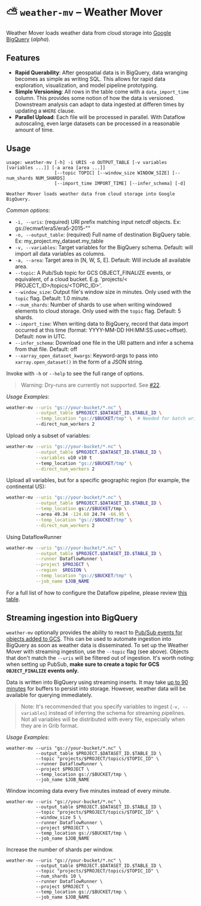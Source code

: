 # ⛅️ `weather-mv` – Weather Mover

Weather Mover loads weather data from cloud storage into [Google BigQuery](https://cloud.google.com/bigquery) (_alpha_).

## Features

* **Rapid Querability**: After geospatial data is in BigQuery, data wranging becomes as simple as writing SQL. This
  allows for rapid data exploration, visualization, and model pipeline prototyping.
* **Simple Versioning**: All rows in the table come with a `data_import_time` column. This provides some notion of how
  the data is versioned. Downstream analysis can adapt to data ingested at differen times by updating a `WHERE` clause.
* **Parallel Upload**: Each file will be processed in parallel. With Dataflow autoscaling, even large datasets can be
  processed in a reasonable amount of time.

## Usage

```
usage: weather-mv [-h] -i URIS -o OUTPUT_TABLE [-v variables [variables ...]] [-a area [area ...]]
                  [--topic TOPIC] [--window_size WINDOW_SIZE] [--num_shards NUM_SHARDS]
                  [--import_time IMPORT_TIME] [--infer_schema] [-d]

Weather Mover loads weather data from cloud storage into Google BigQuery.
```

_Common options_:

* `-i, --uris`: (required) URI prefix matching input netcdf objects. Ex: gs://ecmwf/era5/era5-2015-""
* `-o, --output_table`: (required) Full name of destination BigQuery table. Ex: my_project.my_dataset.my_table
* `-v, --variables`:  Target variables for the BigQuery schema. Default: will import all data variables as columns.
* `-a, --area`:  Target area in [N, W, S, E]. Default: Will include all available area.
* `--topic`: A Pub/Sub topic for GCS OBJECT_FINALIZE events, or equivalent, of a cloud bucket. E.g. 'projects/<
  PROJECT_ID>/topics/<TOPIC_ID>'.
* `--window_size`: Output file's window size in minutes. Only used with the `topic` flag. Default: 1.0 minute.
* `--num_shards`: Number of shards to use when writing windowed elements to cloud storage. Only used with the `topic`
  flag. Default: 5 shards.
* `--import_time`: When writing data to BigQuery, record that data import occurred at this time
  (format: YYYY-MM-DD HH:MM:SS.usec+offset). Default: now in UTC.
* `--infer_schema`: Download one file in the URI pattern and infer a schema from that file. Default: off
* `--xarray_open_dataset_kwargs`: Keyword-args to pass into `xarray.open_dataset()` in the form of a JSON string.

Invoke with `-h` or `--help` to see the full range of options.

> Warning: Dry-runs are currently not supported. See [#22](https://github.com/googlestaging/weather-tools/issues/22).

_Usage Examples_:

```bash
weather-mv --uris "gs://your-bucket/*.nc" \
           --output_table $PROJECT.$DATASET_ID.$TABLE_ID \
           --temp_location "gs://$BUCKET/tmp" \  # Needed for batch writes to BigQuery
           --direct_num_workers 2
```

Upload only a subset of variables:

```bash
weather-mv --uris "gs://your-bucket/*.nc" \
           --output_table $PROJECT.$DATASET_ID.$TABLE_ID \
           --variables u10 v10 t
           --temp_location "gs://$BUCKET/tmp" \
           --direct_num_workers 2
```

Upload all variables, but for a specific geographic region (for example, the continental US):

```bash
weather-mv --uris "gs://your-bucket/*.nc" \
           --output_table $PROJECT.$DATASET_ID.$TABLE_ID \
           --temp_location gs://$BUCKET/tmp \ 
           --area 49.34 -124.68 24.74 -66.95 \
           --temp_location "gs://$BUCKET/tmp" \
           --direct_num_workers 2
```

Using DataflowRunner

```bash
weather-mv --uris "gs://your-bucket/*.nc" \
           --output_table $PROJECT.$DATASET_ID.$TABLE_ID \
           --runner DataflowRunner \
           --project $PROJECT \
           --region  $REGION \
           --temp_location "gs://$BUCKET/tmp" \
           --job_name $JOB_NAME 
```

For a full list of how to configure the Dataflow pipeline, please review
[this table](https://cloud.google.com/dataflow/docs/reference/pipeline-options).

## Streaming ingestion into BigQuery

`weather-mv` optionally provides the ability to react
to [Pub/Sub events for objects added to GCS](https://cloud.google.com/storage/docs/pubsub-notifications). This can be
used to automate ingestion into BigQuery as soon as weather data is disseminated. To set up the Weather Mover with
streaming ingestion, use the `--topic` flag (see above). Objects that don't match the `--uris` will be filtered out of
ingestion. It's worth noting: when setting up PubSub, **make sure to create a topic for GCS `OBJECT_FINALIZE` events
only.**

Data is written into BigQuery using streaming inserts. It may
take [up to 90 minutes](https://cloud.google.com/bigquery/streaming-data-into-bigquery#dataavailability)
for buffers to persist into storage. However, weather data will be available for querying immediately.

> Note: It's recommended that you specify variables to ingest (`-v, --variables`) instead of inferring the schema for
> streaming pipelines. Not all variables will be distributed with every file, especially when they are in Grib format.

_Usage Examples_:

```shell
weather-mv --uris "gs://your-bucket/*.nc" \
           --output_table $PROJECT.$DATASET_ID.$TABLE_ID \
           --topic "projects/$PROJECT/topics/$TOPIC_ID" \
           --runner DataflowRunner \
           --project $PROJECT \
           --temp_location gs://$BUCKET/tmp \
           --job_name $JOB_NAME 
```

Window incoming data every five minutes instead of every minute.

```shell
weather-mv --uris "gs://your-bucket/*.nc" \
           --output_table $PROJECT.$DATASET_ID.$TABLE_ID \
           --topic "projects/$PROJECT/topics/$TOPIC_ID" \
           --window_size 5 \
           --runner DataflowRunner \
           --project $PROJECT \
           --temp_location gs://$BUCKET/tmp \
           --job_name $JOB_NAME 
```

Increase the number of shards per window.

```shell
weather-mv --uris "gs://your-bucket/*.nc" \
           --output_table $PROJECT.$DATASET_ID.$TABLE_ID \
           --topic "projects/$PROJECT/topics/$TOPIC_ID" \
           --num_shards 10 \
           --runner DataflowRunner \
           --project $PROJECT \
           --temp_location gs://$BUCKET/tmp \
           --job_name $JOB_NAME 
```
